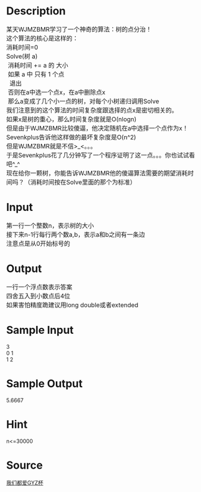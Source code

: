 
# Description

<div class="content"><p><span style="font-size: medium">某天WJMZBMR学习了一个神奇的算法：树的点分治！<br/>
这个算法的核心是这样的：<br/>
消耗时间=0<br/>
Solve(树 a)<br/>
 消耗时间 += a 的 大小<br/>
 如果 a 中 只有 1 个点<br/>
  退出<br/>
 否则在a中选一个点x，在a中删除点x<br/>
 那么a变成了几个小一点的树，对每个小树递归调用Solve<br/>
我们注意到的这个算法的时间复杂度跟选择的点x是密切相关的。<br/>
如果x是树的重心，那么时间复杂度就是O(nlogn)<br/>
但是由于WJMZBMR比较傻逼，他决定随机在a中选择一个点作为x！<br/>
Sevenkplus告诉他这样做的最坏复杂度是O(n^2)<br/>
但是WJMZBMR就是不信&gt;_&lt;。。。<br/>
于是Sevenkplus花了几分钟写了一个程序证明了这一点。。。你也试试看吧^_^<br/>
现在给你一颗树，你能告诉WJMZBMR他的傻逼算法需要的期望消耗时间吗？（消耗时间按在Solve里面的那个为标准）</span></p></div>

# Input

<div class="content"><p><span style="font-size: medium">第一行一个整数n，表示树的大小<br/>
接下来n-1行每行两个数a,b，表示a和b之间有一条边<br/>
注意点是从0开始标号的</span></p></div>

# Output

<div class="content"><p><span style="font-size: medium">一行一个浮点数表示答案<br/>
四舍五入到小数点后4位<br/>
如果害怕精度跪建议用long double或者extended</span></p></div>

# Sample Input

<div class="content"><span class="sampledata">3<br/>
0 1<br/>
1 2</span></div>

# Sample Output

<div class="content"><span class="sampledata">5.6667</span></div>

# Hint

<div class="content"><p></p><p>n&lt;=30000</p><p></p></div>

# Source

<div class="content"><p><a href="problemset.php?search=我们都爱GYZ杯">我们都爱GYZ杯</a></p></div>

